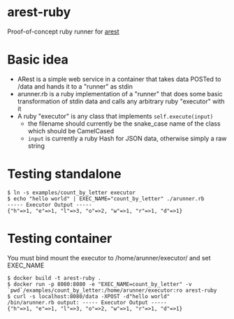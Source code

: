 # arest-ruby
Proof-of-concept ruby runner for [arest](https://github.com/anowell/arest)

# Basic idea

- ARest is a simple web service in a container that takes data POSTed to /data and hands it to a "runner" as stdin
- arunner.rb is a ruby implementation of a "runner" that does some basic transformation of stdin data and calls any arbitrary ruby "executor" with it
- A ruby "executor" is any class that implements `self.execute(input)`  
  - the filename should currently be the snake_case name of the class which should be CamelCased
  - `input` is currently a ruby Hash for JSON data, otherwise simply a raw string

# Testing standalone

    $ ln -s examples/count_by_letter executor
    $ echo "hello world" | EXEC_NAME="count_by_letter" ./arunner.rb
    ----- Executor Output -----
    {"h"=>1, "e"=>1, "l"=>3, "o"=>2, "w"=>1, "r"=>1, "d"=>1}

# Testing container
You must bind mount the executor to /home/arunner/executor/ and set EXEC_NAME

    $ docker build -t arest-ruby .
    $ docker run -p 8080:8080 -e "EXEC_NAME=count_by_letter" -v `pwd`/examples/count_by_letter:/home/arunner/executor:ro arest-ruby
    $ curl -s localhost:8080/data -XPOST -d"hello world"
    /bin/arunner.rb output: ----- Executor Output -----
    {"h"=>1, "e"=>1, "l"=>3, "o"=>2, "w"=>1, "r"=>1, "d"=>1}
